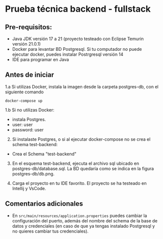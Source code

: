 # Prueba técnica backend - fullstack

## Pre-requisitos:

- Java JDK versión 17 a 21 (proyecto testeado con Eclipse Temurin versión 21.0.1)
- Docker para levantar BD Postgresql. Si tu computador no puede ejecutar docker, puedes instalar Postrgresql versión 14
- IDE para programar en Java

## Antes de iniciar

1.a Si utilizas Docker, instala la imagen desde la carpeta postgres-db, con el siguiente comando
``` 
docker-compose up
```
1.b Si no utilizas Docker:
- instala Postgres.
- user: user
- password: user

2. Si instalaste Postgres, o si al ejecutar docker-compose no se crea el schema test-backend:
- Crea el Schema "test-backend"

3. En el esquema test-backend, ejecuta el archivo sql ubicado en postgres-db/database.sql. La BD quedaría como se indica 
en la figura postgres-db/db.png.

4. Carga el proyecto en tu IDE favorito. El proyecto se ha testeado en Intellij y VsCode.

## Comentarios adicionales
- En ```src/main/resources/application.properties``` puedes cambiar la configuración del puerto, además del nombre del schema de la base de datos y credenciales (en caso de que ya tengas instalado Postgresql y no quieres cambiar tus credenciales).
